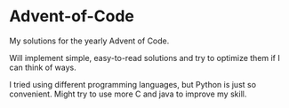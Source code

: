 # Advent-of-Code
My solutions for the yearly Advent of Code. 

Will implement simple, easy-to-read solutions and try to optimize them if I can think of ways.

I tried using different programming languages, but Python is just so convenient. Might try to use more C and java to improve my skill.

